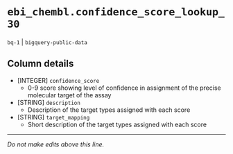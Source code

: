 # `ebi_chembl.confidence_score_lookup_30`
`bq-1` | `bigquery-public-data`

## Column details
* [INTEGER]   `confidence_score`
  - 0-9 score showing level of confidence in assignment of the precise molecular target of the assay
* [STRING]    `description`
  - Description of the target types assigned with each score
* [STRING]    `target_mapping`
  - Short description of the target types assigned with each score

-------------------------------------------------------------------------------
*Do not make edits above this line.*

